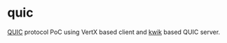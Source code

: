 # quic
[QUIC](https://www.chromium.org/quic) protocol PoC using VertX based client and [kwik](https://github.com/ptrd/kwik) based QUIC server.
